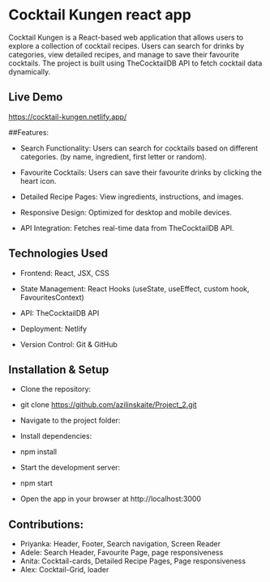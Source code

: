 # Cocktail Kungen react app

Cocktail Kungen is a React-based web application that allows users to explore a collection of cocktail recipes. Users can search for drinks by categories, view detailed recipes, and manage to save their favourite cocktails. The project is built using TheCocktailDB API to fetch cocktail data dynamically.

## Live Demo
https://cocktail-kungen.netlify.app/


##Features: 

- Search Functionality: Users can search for cocktails based on different categories. (by name, ingredient, first letter or random).

- Favourite Cocktails: Users can save their favourite drinks by clicking the heart icon.

- Detailed Recipe Pages: View ingredients, instructions, and images.

- Responsive Design: Optimized for desktop and mobile devices.

- API Integration: Fetches real-time data from TheCocktailDB API.


## Technologies Used

- Frontend: React, JSX, CSS

- State Management: React Hooks (useState, useEffect, custom hook, FavouritesContext)

- API: TheCocktailDB API

- Deployment: Netlify

- Version Control: Git & GitHub

## Installation & Setup

- Clone the repository:

- git clone https://github.com/azilinskaite/Project_2.git

- Navigate to the project folder:

- Install dependencies:

- npm install

- Start the development server:

- npm start

- Open the app in your browser at http://localhost:3000

## Contributions:
- Priyanka: Header, Footer, Search navigation, Screen Reader
- Adele: Search Header, Favourite Page, page responsiveness
- Anita: Cocktail-cards, Detailed Recipe Pages, Page responsiveness
- Alex: Cocktail-Grid, loader
